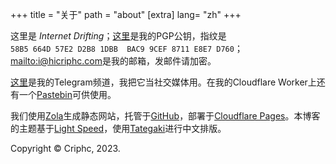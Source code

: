 +++
title = "关于"
path = "about"
[extra]
lang= "zh"
+++

这里是 *Internet Drifting*；[这里](https://r2.hicriphc.com/pubkey)是我的PGP公钥，指纹是<code>58B5 664D 57E2 D2B8 1DBB  BAC9 9CEF 8711 E8E7 D760</code>；<mailto:i@hicriphc.com>是我的邮箱，发邮件请加密。

[这里](https://t.me/hicriphc)是我的Telegram频道，我把它当社交媒体用。在我的Cloudflare Worker上还有一个[Pastebin](https://pb.hicriphc.com)可供使用。

我们使用[Zola](https://getzola.org)生成静态网站，托管于[GitHub](https://github.com/criphc.drifting)，部署于[Cloudflare Pages](https://pages.dev)。本博客的主题基于[Light Speed](https://github.com/carpetscheme/lightspeed)，使用[Tategaki](https://github.com/Denkiame/Tategaki-Core)进行中文排版。


  

Copyright &copy; Criphc, 2023. 